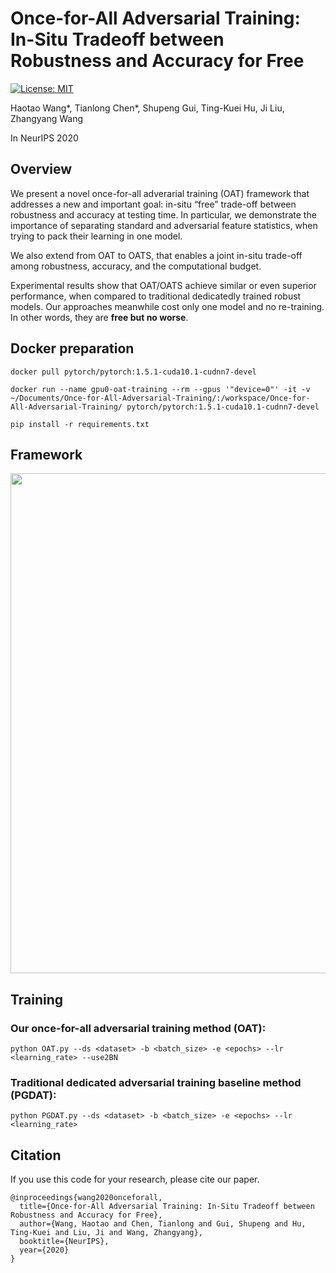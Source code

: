# Once-for-All Adversarial Training: In-Situ Tradeoff between Robustness and Accuracy for Free

[![License: MIT](https://img.shields.io/badge/License-MIT-green.svg)](https://opensource.org/licenses/MIT)

Haotao Wang\*, Tianlong Chen\*, Shupeng Gui, Ting-Kuei Hu, Ji Liu, Zhangyang Wang

In NeurIPS 2020

## Overview
We present a novel once-for-all adverarial training (OAT) framework that addresses a new and important goal: in-situ “free” trade-off between robustness and accuracy at testing time. In particular, we demonstrate the importance of separating standard and adversarial feature statistics, when trying to pack their learning in one model.

We also extend from OAT to OATS, that enables a joint in-situ trade-off among robustness, accuracy, and the computational budget.

Experimental results show that OAT/OATS achieve similar or even superior performance, when compared to traditional dedicatedly trained robust models. Our approaches meanwhile cost only one model and no re-training. In other words, they are **free but no worse**.


## Docker preparation

```
docker pull pytorch/pytorch:1.5.1-cuda10.1-cudnn7-devel

docker run --name gpu0-oat-training --rm --gpus '"device=0"' -it -v ~/Documents/Once-for-All-Adversarial-Training/:/workspace/Once-for-All-Adversarial-Training/ pytorch/pytorch:1.5.1-cuda10.1-cudnn7-devel 

pip install -r requirements.txt

```

## Framework
<p align="center">
<img src="Framework.PNG" width="800"/></br>
</p>


## Training
### Our once-for-all adversarial training method (OAT):
```
python OAT.py --ds <dataset> -b <batch_size> -e <epochs> --lr <learning_rate> --use2BN
```

### Traditional dedicated adversarial training baseline method (PGDAT):
```
python PGDAT.py --ds <dataset> -b <batch_size> -e <epochs> --lr <learning_rate>
```

## Citation
If you use this code for your research, please cite our paper.
```
@inproceedings{wang2020onceforall,
  title={Once-for-All Adversarial Training: In-Situ Tradeoff between Robustness and Accuracy for Free},
  author={Wang, Haotao and Chen, Tianlong and Gui, Shupeng and Hu, Ting-Kuei and Liu, Ji and Wang, Zhangyang},
  booktitle={NeurIPS},
  year={2020}
}
```

